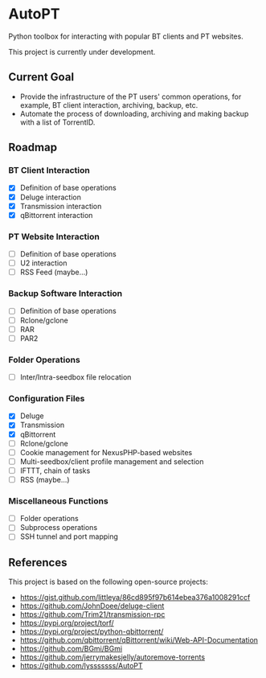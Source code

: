 # AutoPT

Python toolbox for interacting with popular BT clients and PT websites.

This project is currently under development.

## Current Goal

* Provide the infrastructure of the PT users' common operations, for example, BT client interaction, archiving, backup, etc.
* Automate the process of downloading, archiving and making backup with a list of TorrentID.

## Roadmap

### BT Client Interaction

- [x] Definition of base operations
- [x] Deluge interaction
- [x] Transmission interaction
- [x] qBittorrent interaction

### PT Website Interaction

- [ ] Definition of base operations
- [ ] U2 interaction
- [ ] RSS Feed (maybe...)

### Backup Software Interaction

- [ ] Definition of base operations
- [ ] Rclone/gclone
- [ ] RAR
- [ ] PAR2

### Folder Operations

- [ ] Inter/Intra-seedbox file relocation

### Configuration Files

- [x] Deluge
- [x] Transmission
- [x] qBittorrent
- [ ] Rclone/gclone
- [ ] Cookie management for NexusPHP-based websites
- [ ] Multi-seedbox/client profile management and selection
- [ ] IFTTT, chain of tasks
- [ ] RSS (maybe...)

### Miscellaneous Functions

- [ ] Folder operations
- [ ] Subprocess operations
- [ ] SSH tunnel and port mapping

## References

This project is based on the following open-source projects:
* https://gist.github.com/littleya/86cd895f97b614ebea376a1008291ccf
* https://github.com/JohnDoee/deluge-client
* https://github.com/Trim21/transmission-rpc
* https://pypi.org/project/torf/
* https://pypi.org/project/python-qbittorrent/
* https://github.com/qbittorrent/qBittorrent/wiki/Web-API-Documentation
* https://github.com/BGmi/BGmi
* https://github.com/jerrymakesjelly/autoremove-torrents
* https://github.com/lysssssss/AutoPT